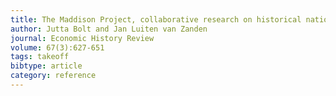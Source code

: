 ```yaml
---
title: The Maddison Project, collaborative research on historical national accounts
author: Jutta Bolt and Jan Luiten van Zanden
journal: Economic History Review
volume: 67(3):627-651
tags: takeoff
bibtype: article
category: reference
---
```

